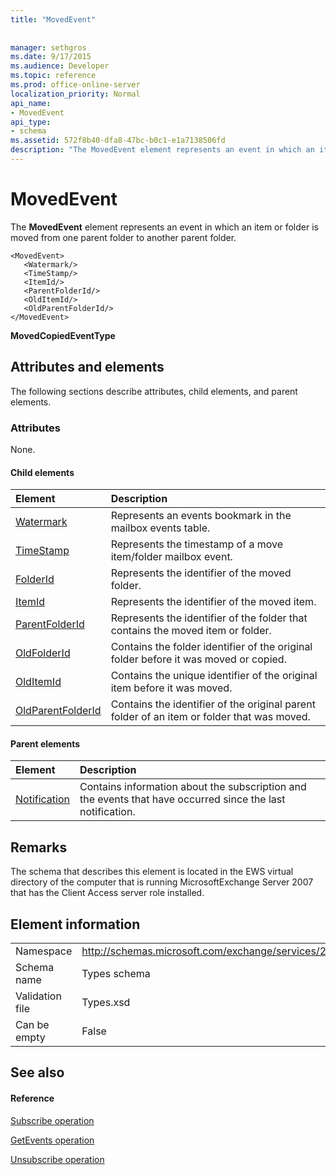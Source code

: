 ```yaml
---
title: "MovedEvent"
 
 
manager: sethgros
ms.date: 9/17/2015
ms.audience: Developer
ms.topic: reference
ms.prod: office-online-server
localization_priority: Normal
api_name:
- MovedEvent
api_type:
- schema
ms.assetid: 572f8b40-dfa8-47bc-b0c1-e1a7138506fd
description: "The MovedEvent element represents an event in which an item or folder is moved from one parent folder to another parent folder."
---
```


# MovedEvent

The **MovedEvent** element represents an event in which an item or folder is moved from one parent folder to another parent folder. 
  
```
<MovedEvent>
   <Watermark/>
   <TimeStamp/>
   <ItemId/>
   <ParentFolderId/>
   <OldItemId/>
   <OldParentFolderId/>
</MovedEvent>
```

 **MovedCopiedEventType**
## Attributes and elements

The following sections describe attributes, child elements, and parent elements.
  
### Attributes

None.
  
#### Child elements

|**Element**|**Description**|
|:-----|:-----|
|[Watermark](watermark.md) <br/> |Represents an events bookmark in the mailbox events table.  <br/> |
|[TimeStamp](timestamp.md) <br/> |Represents the timestamp of a move item/folder mailbox event.  <br/> |
|[FolderId](folderid.md) <br/> |Represents the identifier of the moved folder.  <br/> |
|[ItemId](itemid.md) <br/> |Represents the identifier of the moved item.  <br/> |
|[ParentFolderId](parentfolderid.md) <br/> |Represents the identifier of the folder that contains the moved item or folder.  <br/> |
|[OldFolderId](oldfolderid.md) <br/> |Contains the folder identifier of the original folder before it was moved or copied.  <br/> |
|[OldItemId](olditemid.md) <br/> |Contains the unique identifier of the original item before it was moved.  <br/> |
|[OldParentFolderId](oldparentfolderid.md) <br/> |Contains the identifier of the original parent folder of an item or folder that was moved.  <br/> |
   
#### Parent elements

|**Element**|**Description**|
|:-----|:-----|
|[Notification](notification-ex15websvcsotherref.md) <br/> |Contains information about the subscription and the events that have occurred since the last notification.  <br/> |
   
## Remarks

The schema that describes this element is located in the EWS virtual directory of the computer that is running MicrosoftExchange Server 2007 that has the Client Access server role installed.
  
## Element information

|||
|:-----|:-----|
|Namespace  <br/> |http://schemas.microsoft.com/exchange/services/2006/types  <br/> |
|Schema name  <br/> |Types schema  <br/> |
|Validation file  <br/> |Types.xsd  <br/> |
|Can be empty  <br/> |False  <br/> |
   
## See also

#### Reference

[Subscribe operation](subscribe-operation.md)
  
[GetEvents operation](getevents-operation.md)
  
[Unsubscribe operation](unsubscribe-operation.md)

